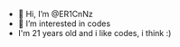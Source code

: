 - 👋 Hi, I’m @ER1CnNz
- 👀 I’m interested in codes
- I'm 21 years old and i like codes, i think :)

<!---
ER1CnNz/ER1CnNz is a ✨ special ✨ repository because its `README.md` (this file) appears on your GitHub profile.
You can click the Preview link to take a look at your changes.
--->
